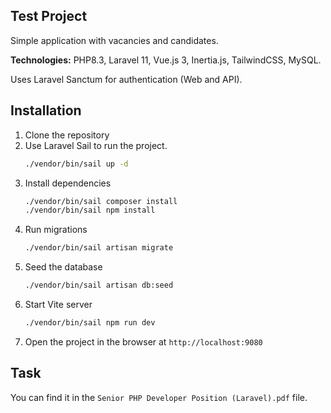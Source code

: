 
## Test Project

Simple application with vacancies and candidates.

**Technologies:** PHP8.3, Laravel 11, Vue.js 3, Inertia.js, TailwindCSS, MySQL.

Uses Laravel Sanctum for authentication (Web and API).

## Installation

1. Clone the repository
2. Use Laravel Sail to run the project. 
    ```bash
    ./vendor/bin/sail up -d
    ```
3. Install dependencies
    ```bash
    ./vendor/bin/sail composer install
    ./vendor/bin/sail npm install
    ```
4. Run migrations
    ```bash
    ./vendor/bin/sail artisan migrate
    ```
5. Seed the database
    ```bash
    ./vendor/bin/sail artisan db:seed
    ```
6. Start Vite server
    ```bash
    ./vendor/bin/sail npm run dev
    ```
7. Open the project in the browser at `http://localhost:9080`

## Task

You can find it in the `Senior PHP Developer Position (Laravel).pdf` file.
